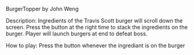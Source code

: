 BurgerTopper by John Weng


Description: 
	Ingredients of the Travis Scott burger will scroll down the screen. 
	Press the button at the right time to stack the ingredients on the burger. 
	Player will launch burgers at end to defeat boss. 
	
	
How to play:
	Press the button whenever the ingrediant is on the burger

